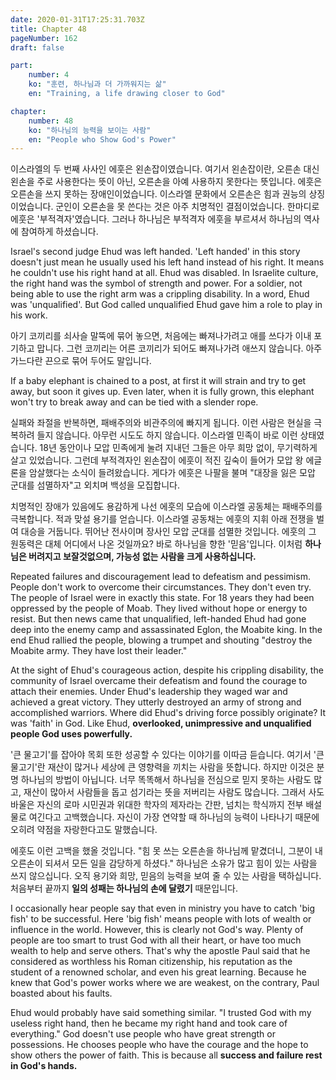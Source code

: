 ```yaml
---
date: 2020-01-31T17:25:31.703Z
title: Chapter 48
pageNumber: 162
draft: false

part:
    number: 4
    ko: "훈련, 하나님과 더 가까워지는 삶"
    en: "Training, a life drawing closer to God"

chapter:
    number: 48
    ko: "하나님의 능력을 보이는 사람"
    en: "People who Show God's Power"
---
```

이스라엘의 두 번째 사사인 에훗은 왼손잡이였습니다. 여기서 왼손잡이란, 오른손 대신 왼손을 주로 사용한다는 뜻이 아닌, 오른손을 아예 사용하지 못한다는 뜻입니다. 에훗은 오른손을 쓰지 못하는 장애인이었습니다. 이스라엘 문화에서 오른손은 힘과 권능의 상징이었습니다. 군인이 오른손을 못 쓴다는 것은 아주 치명적인 결점이었습니다. 한마디로 에훗은 '부적격자'였습니다. 그러나 하나님은 부적격자 에훗을 부르셔서 하나님의 역사에 참여하게 하셨습니다.

Israel's second judge Ehud was left handed. 'Left handed' in this story doesn't just mean he usually used his left hand instead of his right. It means he couldn't use his right hand at all. Ehud was disabled. In Israelite culture, the right hand was the symbol of strength and power. For a soldier, not being able to use the right arm was a crippling disability. In a word, Ehud was 'unqualified'. But God called unqualified Ehud gave him a role to play in his work.

아기 코끼리를 쇠사슬 말뚝에 묶어 놓으면, 처음에는 빠져나가려고 애를 쓰다가 이내 포기하고 맙니다. 그런 코끼리는 어른 코끼리가 되어도 빠져나가려 애쓰지 않습니다. 아주 가느다란 끈으로 묶어 두어도 말입니다.

If a baby elephant is chained to a post, at first it will strain and try to get away, but soon it gives up. Even later, when it is fully grown, this elephant won't try to break away and can be tied with a slender rope.

실패와 좌절을 반복하면, 패배주의와 비관주의에 빠지게 됩니다. 이런 사람은 현실을 극복하려 들지 않습니다. 아무런 시도도 하지 않습니다. 이스라엘 민족이 바로 이런 상태였습니다. 18년 동안이나 모압 민족에게 눌려 지내던 그들은 아무 희망 없이, 무기력하게 살고 있었습니다. 그런데 부적격자인 왼손잡이 에훗이 적진 깊숙이 들어가 모압 왕 에글론을 암살했다는 소식이 들려왔습니다. 게다가 에훗은 나팔을 불며 "대장을 잃은 모압 군대를 섬멸하자"고 외치며 백성을 모집합니다.

치명적인 장애가 있음에도 용감하게 나선 에훗의 모습에 이스라엘 공동체는 패배주의를 극복합니다. 적과 맞설 용기를 얻습니다. 이스라엘 공동채는 에훗의 지휘 아래 전쟁을 벌여 대승을 거둡니다. 뛰어난 전사이며 장사인 모압 군대를 섬멸한 것입니다. 에훗의 그 원동력은 대체 어디에서 나온 것일까요? 바로 하나님을 향한 '믿음'입니다. 이처럼 **하나님은 버려지고 보잘것없으며, 가능성 없는 사람을 크게 사용하십니다.**

Repeated failures and discouragement lead to defeatism and pessimism. People don't work to overcome their circumstances. They don't even try. The people of Israel were in exactly this state. For 18 years they had been oppressed by the people of Moab. They lived without hope or energy to resist. But then news came that unqualified, left-handed Ehud had gone deep into the enemy camp and assassinated Eglon, the Moabite king. In the end Ehud rallied the people, blowing a trumpet and shouting "destroy the Moabite army. They have lost their leader."

At the sight of Ehud's courageous action, despite his crippling disability, the community of Israel overcame their defeatism and found the courage to attach their enemies. Under Ehud's leadership they waged war and achieved a great victory. They utterly destroyed an army of strong and accomplished warriors. Where did Ehud's driving force possibly originate? It was 'faith' in God. Like Ehud, **overlooked, unimpressive and unqualified people God uses powerfully.**

'큰 물고기'를 잡아야 목회 또한 성공할 수 있다는 이야기를 이따금 듣습니다. 여기서 '큰 물고기'란 재산이 많거나 세상에 큰 영향력을 끼치는 사람을 뜻합니다. 하지만 이것은 분명 하나님의 방법이 아닙니다. 너무 똑똑해서 하나님을 전심으로 믿지 못하는 사람도 많고, 재산이 많아서 사람들을 돕고 섬기라는 뜻을 저버리는 사람도 많습니다. 그래서 사도 바울은 자신의 로마 시민권과 위대한 학자의 제자라는 간판, 넘치는 학식까지 전부 배설물로 여긴다고 고백했습니다. 자신이 가장 연약할 때 하나님의 능력이 나타나기 때문에 오히려 약점을 자랑한다고도 말했습니다.

에훗도 이런 고백을 했올 것입니다. "힘 못 쓰는 오른손을 하나님께 맡겼더니, 그분이 내 오른손이 되셔서 모든 일을 감당하게 하셨다." 하나님은 소유가 많고 힘이 있는 사람을 쓰지 않으십니다. 오직 용기와 희망, 믿음의 능력을 보여 줄 수 있는 사람을 택하십니다. 처음부터 끝까지 **일의 성패는 하나님의 손에 달렸기** 때문입니다.

I occasionally hear people say that even in ministry you have to catch 'big fish' to be successful. Here 'big fish' means people with lots of wealth or influence in the world. However, this is clearly not God's way. Plenty of people are too smart to trust God with all their heart, or have too much wealth to help and serve others. That's why the apostle Paul said that he considered as worthless his Roman citizenship, his reputation as the student of a renowned scholar, and even his great learning. Because he knew that God's power works where we are weakest, on the contrary, Paul boasted about his faults.

Ehud would probably have said something similar. "I trusted God with my useless right hand, then he became my right hand and took care of everything." God doesn't use people who have great strength or possessions. He chooses people who have the courage and the hope to show others the power of faith. This is because all **success and failure rest in God's hands.**
